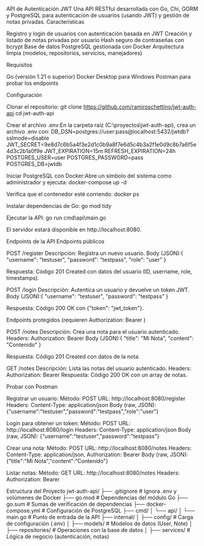 API de Autenticación JWT
  Una API RESTful desarrollada con Go, Chi, GORM y PostgreSQL para autenticación de usuarios (usando JWT) y gestión de notas privadas.
Características

Registro y login de usuarios con autenticación basada en JWT
Creación y listado de notas privadas por usuario
Hash seguro de contraseñas con bcrypt
Base de datos PostgreSQL gestionada con Docker
Arquitectura limpia (modelos, repositorios, servicios, manejadores)

Requisitos

Go (versión 1.21 o superior)
Docker Desktop para Windows
Postman para probar los endpoints

Configuración

Clonar el repositorio:
git clone https://github.com/ramiroschettino/jwt-auth-api
cd jwt-auth-api


Crear el archivo .env:En la carpeta raíz (C:\proyectos\jwt-auth-api), crea un archivo .env con:
DB_DSN=postgres://user:pass@localhost:5432/jwtdb?sslmode=disable
JWT_SECRET=9e8d7c6b5a4f3e2d1c0b9a8f7e6d5c4b3a2f1e0d9c8b7a6f5e4d3c2b1a0f9e
JWT_EXPIRATION=15m
REFRESH_EXPIRATION=24h
POSTGRES_USER=user
POSTGRES_PASSWORD=pass
POSTGRES_DB=jwtdb


Iniciar PostgreSQL con Docker:Abre un símbolo del sistema como administrador y ejecuta:
docker-compose up -d

Verifica que el contenedor esté corriendo:
docker ps


Instalar dependencias de Go:
go mod tidy


Ejecutar la API:
go run cmd\api\main.go

El servidor estará disponible en http://localhost:8080.


Endpoints de la API
Endpoints públicos

POST /register
Descripción: Registra un nuevo usuario.
Body (JSON):{
    "username": "testuser",
    "password": "testpass",
    "role": "user"
}


Respuesta: Código 201 Created con datos del usuario (ID, username, role, timestamps).


POST /login
Descripción: Autentica un usuario y devuelve un token JWT.
Body (JSON):{
    "username": "testuser",
    "password": "testpass"
}


Respuesta: Código 200 OK con {"token": "jwt_token"}.



Endpoints protegidos (requieren Authorization: Bearer <token>)

POST /notes
Descripción: Crea una nota para el usuario autenticado.
Headers: Authorization: Bearer <token>
Body (JSON):{
    "title": "Mi Nota",
    "content": "Contenido"
}


Respuesta: Código 201 Created con datos de la nota.


GET /notes
Descripción: Lista las notas del usuario autenticado.
Headers: Authorization: Bearer <token>
Respuesta: Código 200 OK con un array de notas.



Probar con Postman

Registrar un usuario:
Método: POST
URL: http://localhost:8080/register
Headers: Content-Type: application/json
Body (raw, JSON): {"username":"testuser","password":"testpass","role":"user"}


Login para obtener un token:
Método: POST
URL: http://localhost:8080/login
Headers: Content-Type: application/json
Body (raw, JSON): {"username":"testuser","password":"testpass"}


Crear una nota:
Método: POST
URL: http://localhost:8080/notes
Headers: Content-Type: application/json, Authorization: Bearer <token>
Body (raw, JSON): {"title":"Mi Nota","content":"Contenido"}


Listar notas:
Método: GET
URL: http://localhost:8080/notes
Headers: Authorization: Bearer <token>



Estructura del Proyecto
jwt-auth-api/
├── .gitignore              # Ignora .env y volúmenes de Docker
├── go.mod                  # Dependencias del módulo Go
├── go.sum                  # Sumas de verificación de dependencias
├── docker-compose.yml      # Configuración de PostgreSQL
├── cmd/
│   └── api/
│       └── main.go         # Punto de entrada de la API
├── internal/
│   ├── config/             # Carga de configuración (.env)
│   ├── models/             # Modelos de datos (User, Note)
│   ├── repositories/       # Operaciones con la base de datos
│   ├── services/           # Lógica de negocio (autenticación, notas)